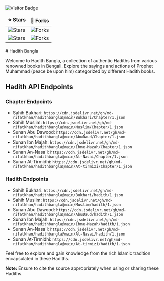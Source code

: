 ![Visitor Badge](https://visitor-badge.laobi.icu/badge?page_id=md-rifatkhan.hadithbangla)
<table>
  <thead align="center">
    <tr border: none;>
      <td><b>⭐ Stars</b></td>
      <td><b>🤝 Forks</b></td>
    </tr>
  </thead>
  <tbody>
    <tr>
      <td><img alt="Stars" src="https://img.shields.io/github/stars/md-rifatkhan/hadithbangla?style=flat-square&labelColor=343b41"/></td>
      <td><img alt="Forks" src="https://img.shields.io/github/forks/md-rifatkhan/hadithbangla?style=flat-square&labelColor=343b41"/></td>
    </tr>
    <tr>
      <td><img alt="Stars" src="https://img.shields.io/github/stars/md-rifatkhan/hadithbangla?style=flat-square&labelColor=343b41"/></td>
      <td><img alt="Forks" src="https://img.shields.io/github/forks/md-rifatkhan/hadithbangla?style=flat-square&labelColor=343b41"/></td>
    </tr>
  </tbody>
</table>
# Hadith Bangla

Welcome to Hadith Bangla, a collection of authentic Hadiths from various renowned books in Bengali. Explore the sayings and actions of Prophet Muhammad (peace be upon him) categorized by different Hadith books.

## Hadith API Endpoints

### Chapter Endpoints

- Sahih Bukhari: `https://cdn.jsdelivr.net/gh/md-rifatkhan/hadithbangla@main/Bukhari/Chapter/1.json`
- Sahih Muslim: `https://cdn.jsdelivr.net/gh/md-rifatkhan/hadithbangla@main/Muslim/Chapter/1.json`
- Sunan Abu Dawood: `https://cdn.jsdelivr.net/gh/md-rifatkhan/hadithbangla@main/AbuDaud/Chapter/1.json`
- Sunan Ibn Majah: `https://cdn.jsdelivr.net/gh/md-rifatkhan/hadithbangla@main/Ibne-Mazah/Chapter/1.json`
- Sunan An-Nasa'i: `https://cdn.jsdelivr.net/gh/md-rifatkhan/hadithbangla@main/Al-Nasai/Chapter/1.json`
- Sunan At-Tirmidhi: `https://cdn.jsdelivr.net/gh/md-rifatkhan/hadithbangla@main/At-tirmizi/Chapter/1.json`

### Hadith Endpoints

- Sahih Bukhari: `https://cdn.jsdelivr.net/gh/md-rifatkhan/hadithbangla@main/Bukhari/hadith/1.json`
- Sahih Muslim: `https://cdn.jsdelivr.net/gh/md-rifatkhan/hadithbangla@main/Muslim/hadith/1.json`
- Sunan Abu Dawood: `https://cdn.jsdelivr.net/gh/md-rifatkhan/hadithbangla@main/AbuDaud/hadith/1.json`
- Sunan Ibn Majah: `https://cdn.jsdelivr.net/gh/md-rifatkhan/hadithbangla@main/Ibne-Mazah/hadith/1.json`
- Sunan An-Nasa'i: `https://cdn.jsdelivr.net/gh/md-rifatkhan/hadithbangla@main/Al-Nasai/hadith/1.json`
- Sunan At-Tirmidhi: `https://cdn.jsdelivr.net/gh/md-rifatkhan/hadithbangla@main/At-tirmizi/hadith/1.json`


Feel free to explore and gain knowledge from the rich Islamic tradition encapsulated in these Hadiths.

**Note:** Ensure to cite the source appropriately when using or sharing these Hadiths.


